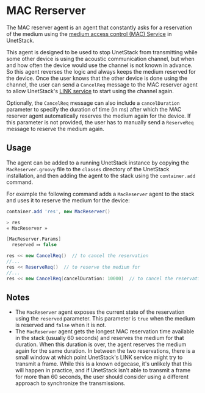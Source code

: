 # MAC Rerserver

The MAC reserver agent is an agent that constantly asks for a reservation of the medium using the [medium access control (MAC) Service](https://unetstack.net/handbook/unet-handbook.html#_medium_access_control) in UnetStack.

This agent is designed to be used to stop UnetStack from transmitting while some other device is using the acoustic communication channel, but when and how often the device would use the channel is not known in advance. So this agent reverses the logic and always keeps the medium reserved for the device. Once the user knows that the other device is done using the channel, the user can send a `CancelReq` message to the MAC reserver agent to allow UnetStack's [LINK service](https://unetstack.net/handbook/unet-handbook.html#_single_hop_links) to start using the channel again.

Optionally, the `CancelReq` message can also include a `cancelDuration` parameter to specify the duration of time (in ms) after which the MAC reserver agent automatically reserves the medium again for the device. If  this parameter is not provided, the user has to manually send a `ReserveReq` message to reserve the medium again.

## Usage

The agent can be added to a running UnetStack instance by copying the `MacReserver.groovy` file to the `classes` directory of the UnetStack installation, and then adding the agent to the stack using the `container.add` command.

For example the following command adds a `MacReserver` agent to the stack and uses it to reserve the medium for the device:

```groovy
container.add 'res', new MacReserver()

> res
« MacReserver »

[MacReserver.Params]
  reserved ⤇ false

res << new CancelReq()  // to cancel the reservation
//...
res << ReserveReq()  // to reserve the medium for
//...
res << new CancelReq(cancelDuration: 10000)  // to cancel the reservation and re-reserve the medium after 10 seconds

```

## Notes
- The `MacReserver` agent exposes the current state of the reservation using the `reserved` parameter. This parameter is `true` when the medium is reserved and `false` when it is not.
- The `MacReserver` agent gets the longest MAC reservation time available in the stack (usually 60 seconds) and reserves the medium for that duration. When this duration is over, the agent reserves the medium again for the same duration. In between the two reservations, there is a small window at which point UnetStack's LINK service might try to transmit a frame. While this is a known edgecase, it's unlikely that this will happen in practice, and if UnetStack isn't able to transmit a frame for more than 60 seconds, the user should consider using a different approach to synchronize the transmissions.

